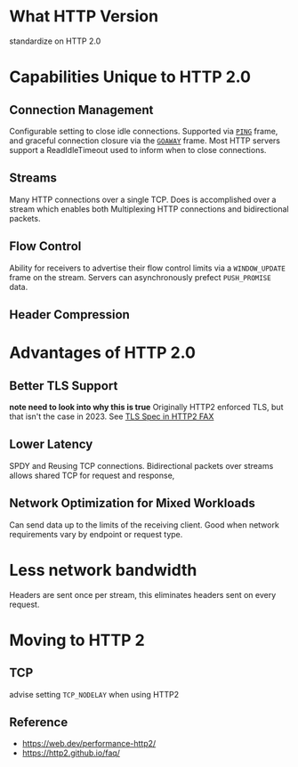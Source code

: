 # What HTTP Version

standardize on HTTP 2.0

# Capabilities Unique to HTTP 2.0

## Connection Management
Configurable setting to close idle connections. Supported via [`PING`](https://httpwg.org/specs/rfc9113.html#rfc.section.6.7) frame, and graceful connection closure via the [`GOAWAY`](https://httpwg.org/specs/rfc9113.html#rfc.section.9.1) frame. Most HTTP servers support a ReadIdleTimeout used to inform when to close connections.

## Streams
Many HTTP connections over a single TCP. Does is accomplished over a stream which enables both Multiplexing HTTP connections and bidirectional packets.

## Flow Control
Ability for receivers to advertise their flow control limits via a `WINDOW_UPDATE` frame on the stream. Servers can asynchronously prefect `PUSH_PROMISE` data.

## Header Compression


# Advantages of HTTP 2.0
## Better TLS Support
**note need to look into why this is true**
Originally HTTP2 enforced TLS, but that isn't the case in 2023. See [TLS Spec in HTTP2 FAX](https://httpwg.org/specs/rfc9113.html#TLSUsage)

## Lower Latency
SPDY and Reusing TCP connections. Bidirectional packets over streams allows shared TCP for request and response,  

## Network Optimization for Mixed Workloads
Can send data up to the limits of the receiving client. Good when network requirements vary by endpoint or request type.

# Less network bandwidth
Headers are sent once per stream, this eliminates headers sent on every request.

# Moving to HTTP 2

## TCP
advise setting `TCP_NODELAY` when using HTTP2

## Reference
- https://web.dev/performance-http2/
- https://http2.github.io/faq/
